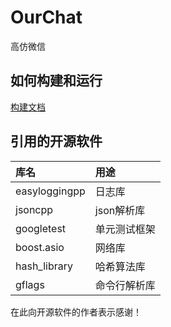 # OurChat
高仿微信

## 如何构建和运行
[构建文档](docs/build.md)

## 引用的开源软件
| 库名            | 用途      |
|:--------------|:--------|
| easyloggingpp | 日志库     |
| jsoncpp       | json解析库 |
| googletest    | 单元测试框架  |
| boost.asio    | 网络库     |
| hash_library  | 哈希算法库   |
| gflags        | 命令行解析库  |
在此向开源软件的作者表示感谢！
